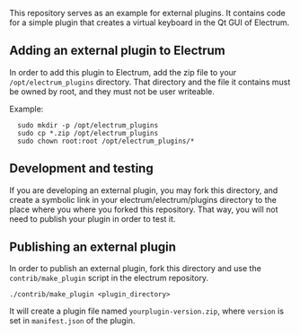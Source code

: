This repository serves as an example for external plugins.
It contains code for a simple plugin that creates a virtual keyboard in the Qt GUI of Electrum.

## Adding an external plugin to Electrum

In order to add this plugin to Electrum, add the zip file to your `/opt/electrum_plugins` directory.
That directory and the file it contains must be owned by root, and they must not be user writeable.

Example:
```
  sudo mkdir -p /opt/electrum_plugins
  sudo cp *.zip /opt/electrum_plugins
  sudo chown root:root /opt/electrum_plugins/*
```

## Development and testing

If you are developing an external plugin, you may fork this directory,
and create a symbolic link in your electrum/electrum/plugins directory
to the place where you where you forked this repository. That way, you
will not need to publish your plugin in order to test it.


## Publishing an external plugin

In order to publish an external plugin, fork this directory and use
the `contrib/make_plugin` script in the electrum repository.

`./contrib/make_plugin <plugin_directory>`

It will create a plugin file named `yourplugin-version.zip`, where `version` is set in `manifest.json` of the plugin.
